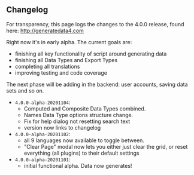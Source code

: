 ## Changelog

For transparency, this page logs the changes to the 4.0.0 release, found here:
http://generatedata4.com
 
Right now it's in early alpha. The current goals are:

- finishing all key functionality of script around generating data
- finishing all Data Types and Export Types
- completing all translations
- improving testing and code coverage 

The next phase will be adding in the backend: user accounts, saving data sets and so on. 


- `4.0.0-alpha-20201104`:
    - Computed and Composite Data Types combined.
    - Names Data Type options structure change.
    - Fix for help dialog not resetting search text
    - version now links to changelog
- `4.0.0-alpha-20201102`:
  - all 9 languages now available to toggle between.
  - "Clear Page" modal now lets you either just clear the grid, or reset everything (all plugins) to their default settings  
- `4.0.0-alpha-20201101`:
  - initial functional alpha. Data now generates! 
